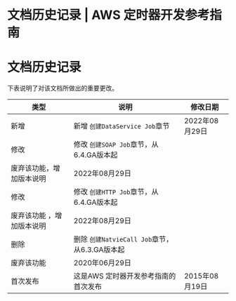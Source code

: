 # 文档历史记录 | AWS 定时器开发参考指南

# 文档历史记录

下表说明了对该文档所做出的重要更改。

类型 | 说明 | 修改日期  
---|---|---  
新增 | 新增 `创建DataService Job`章节 | 2022年08月29日  
修改 | 修改 `创建SOAP Job`章节，从6.4.GA版本起  
废弃该功能，增加版本说明 | 2022年08月29日  
修改 | 修改 `创建HTTP Job`章节，从6.4.GA版本起  
废弃该功能 ，增加版本说明 | 2022年08月29日  
删除 | 删除 `创建NatvieCall Job`章节，从6.3.GA版本起  
废弃该功能 | 2020年06月29日  
首次发布 | 这是AWS 定时器开发参考指南的首次发布 | 2015年08月19日